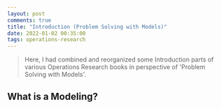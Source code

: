 ```yaml
---
layout: post
comments: true
title: "Introduction (Problem Solving with Models)"
date: 2022-01-02 00:35:00
tags: operations-research
---
```



> Here, I had combined and reorganized some Introduction parts of various Operations Research books in perspective of 'Problem Solving with Models'.  


## What is a Modeling?
